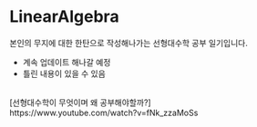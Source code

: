 # LinearAlgebra  

본인의 무지에 대한 한탄으로 작성해나가는 선형대수학 공부 일기입니다.    
- 계속 업데이트 해나갈 예정  
- 틀린 내용이 있을 수 있음  
<br/>
[선형대수학이 무엇이며 왜 공부해야할까?]
<br/>
https://www.youtube.com/watch?v=fNk_zzaMoSs
